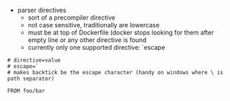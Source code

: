 - parser directives
    - sort of a precompiler directive
    - not case sensitive, traditionally are lowercase
    - must be at top of Dockerfile (docker stops looking for them after empty
      line or any other directive is found
    - currently only one supported directive: `escape

```
# directive=value
# escape=`
# makes backtick be the escape character (handy on windows where \ is path separator)

FROM foo/bar
```

